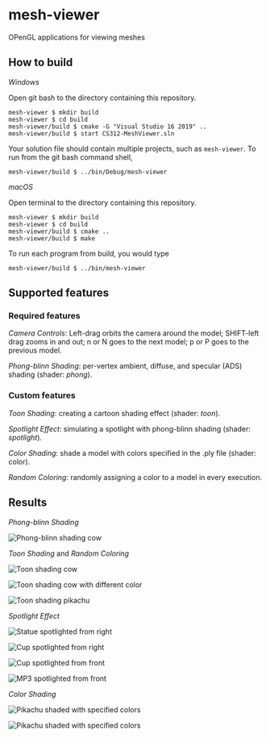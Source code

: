 # mesh-viewer

OPenGL applications for viewing meshes

## How to build

*Windows*

Open git bash to the directory containing this repository.

```
mesh-viewer $ mkdir build
mesh-viewer $ cd build
mesh-viewer/build $ cmake -G "Visual Studio 16 2019" ..
mesh-viewer/build $ start CS312-MeshViewer.sln
```

Your solution file should contain multiple projects, such as `mesh-viewer`.
To run from the git bash command shell, 

```
mesh-viewer/build $ ../bin/Debug/mesh-viewer
```

*macOS*

Open terminal to the directory containing this repository.

```
mesh-viewer $ mkdir build
mesh-viewer $ cd build
mesh-viewer/build $ cmake ..
mesh-viewer/build $ make
```

To run each program from build, you would type

```
mesh-viewer/build $ ../bin/mesh-viewer
```

## Supported features

### Required features

*Camera Controls*: Left-drag orbits the camera around the model; SHIFT-left drag zooms in and out; n or N goes to the next model; p or P goes to the previous model.

*Phong-blinn Shading*: per-vertex ambient, diffuse, and specular (ADS) shading (shader: *phong*).

### Custom features

*Toon Shading*: creating a cartoon shading effect (shader: *toon*).

*Spotlight Effect*: simulating a spotlight with phong-blinn shading (shader: *spotlight*).

*Color Shading*: shade a model with colors specified in the .ply file (shader: color).

*Random Coloring*: randomly assigning a color to a model in every execution.

## Results

*Phong-blinn Shading*

![Phong-blinn shading cow](results/cowphong.png)

*Toon Shading* and *Random Coloring*

![Toon shading cow](results/cowtoon.png)

![Toon shading cow with different color](results/cowtoon2.png)

![Toon shading pikachu](results/pikachucartoon.png)

*Spotlight Effect*

![Statue spotlighted from right](results/spotlightx.png)

![Cup spotlighted from right](results/cupspotlightx.png)

![Cup spotlighted from front](results/cupspotlightz.png)

![MP3 spotlighted from front](results/mp3z.png)

*Color Shading*

![Pikachu shaded with specified colors](results/pikachu_front.png)

![Pikachu shaded with specified colors](results/pikachu_side.png)















